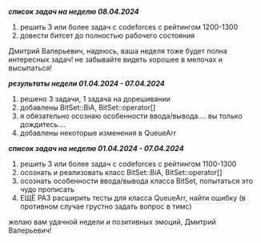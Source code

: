 _____список задач на неделю 08.04.2024_____
1) решить 3 или более задач с codeforces с рейтингом 1200-1300
2) довести битсет до полностью рабочего состояния

Дмитрий Валерьевич, надеюсь, ваша неделя тоже будет полна интересных задач! не забывайте видеть хорошее в мелочах и высыпаться!



_____результаты недели 01.04.2024 - 07.04.2024_____

1) решено 3 задачи, 1 задача на дорешивании
2) добавлены BitSet::BiA, BitSet::operator[]
3) я обязательно осознаю особенности ввода/вывода.... вы только дождитесь....
4) добавлены некоторые изменения в QueueArr



_____список задач на неделю 01.04.2024 - 07.04.2024_____

1) решить 3 или более задач с codeforces с рейтингом 1100-1300
2) осознать и реализовать класс BitSet::BiA, BitSet::operator[]
3) осознать особенности ввода/вывода класса BitSet, попытаться это чудо прописать
4) ЕЩЁ РАЗ расширить тесты для класса QueueArr, найти ошибку (в противном случае грустно задать вопрос в тимс)

желаю вам удачной недели и позитивных эмоций, Дмитрий Валерьевич!
